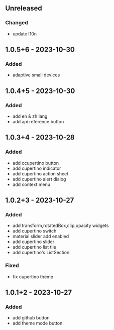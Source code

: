 ## Unreleased
### Changed
- update l10n

## 1.0.5+6 - 2023-10-30
### Added
- adaptive small devices

## 1.0.4+5 - 2023-10-30
### Added
- add en & zh lang
- add api reference button

## 1.0.3+4 - 2023-10-28
### Added
- add ccupertino button
- add cupertino indicator
- add cupertino action sheet
- add cupertino alert dialog
- add context menu

## 1.0.2+3 - 2023-10-27
### Added
- add transform,rotatedBox,clip,opacity widgets
- add cupertino switch
- material slider add enabled
- add cupertino slider
- add cupertino list tile
- add cupertino's ListSection

### Fixed
- fix cupertino theme

## 1.0.1+2 - 2023-10-27
### Added
- add github button
- add theme mode button